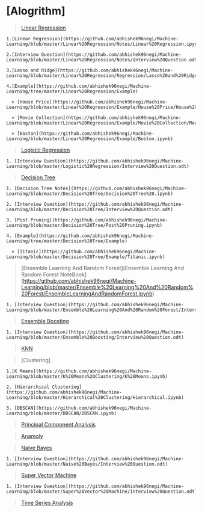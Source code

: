 # [Alogrithm]
  
  >[Linear Regression](https://github.com/abhishek96negi/Machine-Learning/tree/master/Linear%20Regression)
  
    1.[Linear Regression](https://github.com/abhishek96negi/Machine-Learning/blob/master/Linear%20Regression/Notes/Linear%20Regression.ipynb)

    2.[Interview Question](https://github.com/abhishek96negi/Machine-Learning/blob/master/Linear%20Regression/Notes/Interview%20Question.odt)
    
    3.[Lasso and Ridge](https://github.com/abhishek96negi/Machine-Learning/blob/master/Linear%20Regression/Regression/Lasso%20and%20Ridge.ipynb)
    
    4.[Example](https://github.com/abhishek96negi/Machine-Learning/tree/master/Linear%20Regression/Example)
    
      > [House Price](https://github.com/abhishek96negi/Machine-Learning/blob/master/Linear%20Regression/Example/House%20Price/House%20Price.ipynb)
    
      > [Movie Collection](https://github.com/abhishek96negi/Machine-Learning/blob/master/Linear%20Regression/Example/Movie%20Collection/Movie%20Collection.ipynb)
      
      > [Boston](https://github.com/abhishek96negi/Machine-Learning/blob/master/Linear%20Regression/Example/Boston.ipynb)
  
  > [Logistic Regression](https://github.com/abhishek96negi/Machine-Learning/blob/master/Logistic%20Regression/Logistic%20Regression.ipynb)
    
    1. [Interview Question](https://github.com/abhishek96negi/Machine-Learning/blob/master/Logistic%20Regression/Interview%20Question.odt)

  > [Decision Tree](https://github.com/abhishek96negi/Machine-Learning/tree/master/Decision%20Tree)
  
    1. [Decision Tree Notes](https://github.com/abhishek96negi/Machine-Learning/blob/master/Decision%20Tree/Decision%20Tree%20.ipynb)
    
    2. [Interview Question](https://github.com/abhishek96negi/Machine-Learning/blob/master/Decision%20Tree/Interview%20Question.odt)
    
    3. [Post Pruning](https://github.com/abhishek96negi/Machine-Learning/blob/master/Decision%20Tree/Post%20Pruning.ipynb)
    
    4. [Example](https://github.com/abhishek96negi/Machine-Learning/tree/master/Decision%20Tree/Example)
    
      > [Titanic](https://github.com/abhishek96negi/Machine-Learning/blob/master/Decision%20Tree/Example/Titanic.ipynb)

  
  > [Ensemble Learning And Random Forest](Ensemble Learning And Random Forest NoteBook](https://github.com/abhishek96negi/Machine-Learning/blob/master/Ensemble%20Learning%20And%20Random%20Forest/EnsembleLearningAndRandomForest.ipynb)
    
    1. [Interview Question](https://github.com/abhishek96negi/Machine-Learning/blob/master/Ensemble%20Learning%20And%20Random%20Forest/Interview%20Question.odt)

  > [Ensemble Boosting](https://github.com/abhishek96negi/Machine-Learning/blob/master/Ensemble%20Boosting/Boosting.ipynb)

    1. [Interview Question](https://github.com/abhishek96negi/Machine-Learning/blob/master/Ensemble%20Boosting/Interview%20Question.odt)

  > [KNN](https://github.com/abhishek96negi/Machine-Learning/blob/master/KNN/KNN_CrossValidation.ipynb)

  > [Clustering]
  
    1.[K Means](https://github.com/abhishek96negi/Machine-Learning/blob/master/K%20Means%20Clustering/K%20Means.ipynb)
    
    2. [Hierarchical Clustering](https://github.com/abhishek96negi/Machine-Learning/blob/master/Hierarchical%20Clustering/Hierarchical.ipynb)
    
    3. [DBSCAN](https://github.com/abhishek96negi/Machine-Learning/blob/master/DBSCAN/DBSCAN.ipynb)

  > [Principal Component Analysis](https://github.com/abhishek96negi/Machine-Learning/blob/master/PCA/PCA.ipynb)

  > [Anamoly](https://github.com/abhishek96negi/Machine-Learning/blob/master/Anamoly/Anamoly%20Detection.ipynb)

  > [Naive Bayes](https://github.com/abhishek96negi/Machine-Learning/blob/master/Naive%20Bayes/Naive%20Bayes.ipynb) 
    
    1. [Interview Question](https://github.com/abhishek96negi/Machine-Learning/blob/master/Naive%20Bayes/Interview%20Question.odt)

  > [Super Vector Machine](https://github.com/abhishek96negi/Machine-Learning/blob/master/Super%20Vector%20Machine/Support%20Vector%20Machines.ipynb)
  
    1. [Interview Question](https://github.com/abhishek96negi/Machine-Learning/blob/master/Super%20Vector%20Machine/Interview%20Question.odt)
  
  >[Time Series Analysis](https://github.com/abhishek96negi/Machine-Learning/blob/master/Time%20Series/Time%20Series%20Analysis.ipynb)
 
 
